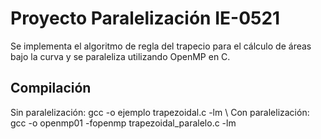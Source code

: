 
# Proyecto Paralelización IE-0521

Se implementa el algoritmo de regla del trapecio para el cálculo de áreas bajo la curva y se paraleliza utilizando OpenMP en C.




## Compilación
Sin paralelización: gcc -o ejemplo trapezoidal.c -lm \\
Con paralelización: gcc -o openmp01 -fopenmp trapezoidal_paralelo.c -lm
